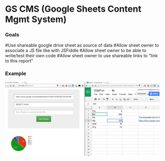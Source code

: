 # GS CMS (Google Sheets Content Mgmt System)

### Goals
#Use shareable google drive sheet as source of data
#Allow sheet owner to associate a JS file like with JSFiddle
#Allow sheet owner to be able to write/test their own code
#Allow sheet owner to use shareable links to "link to this report"

### Example
<img src="Capture.JPG" />
